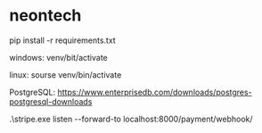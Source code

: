 # neontech

pip install -r requirements.txt

windows: venv/bit/activate

linux: sourse venv/bin/activate

PostgreSQL: https://www.enterprisedb.com/downloads/postgres-postgresql-downloads

.\stripe.exe listen --forward-to localhost:8000/payment/webhook/